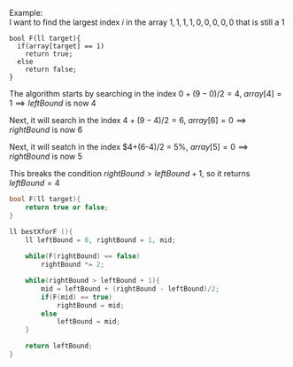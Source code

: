 Example: \
I want to find the largest index $i$ in the array $1, 1, 1, 1, 0, 0, 0, 0, 0$ that is still a $1$

```
bool F(ll target){
  if(array[target] == 1)
    return true;
  else
    return false;
}
```
The algorithm starts by searching in the index $0+(9-0)/2 = 4$, $array[4] = 1 \implies leftBound$ is now $4$  

Next, it will search in the index $4+(9-4)/2 = 6$, $array[6] = 0 \implies rightBound$ is now $6$  

Next, it will seatch in the index $4+(6-4)/2 = 5%, $array[5] = 0 \implies rightBound$ is now $5$  

This breaks the condition $rightBound > leftBound + 1$, so it returns $leftBound = 4$  

```c++
bool F(ll target){
    return true or false;
}

ll bestXforF (){
    ll leftBound = 0, rightBound = 1, mid;
    
    while(F(rightBound) == false)
        rightBound *= 2;

    while(rightBound > leftBound + 1){
        mid = leftBound + (rightBound - leftBound)/2;
        if(F(mid) == true)
            rightBound = mid;
        else    
            leftBound = mid;
    }

    return leftBound;
}

```

